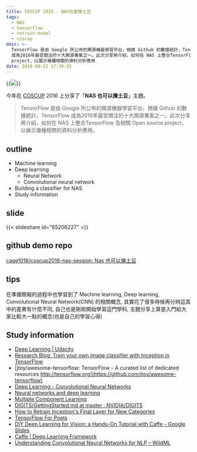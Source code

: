 ```yaml
---
title: COSCUP 2016 - NAS也會揀土豆
tags:
  - NAS
  - tensorflow
  - retrain-model
  - coscup
desc: >-
  TensorFlow 是由 Google 所公布的開源機器學習平台，根據 Github 的數據統計，TensorFlow
  成為2016年最受關注的十大開源專案之一。此次分享將介紹，如何在 NAS 上整合TensorFlow 及相關 Open source
  project，以展示幾種相關的資料分析應用
date: 2016-08-22 17:30:55
---
```


{{<img src="/posts/retrain-inception-model-for-nas/tensorflow.png">}}

今年在 [COSCUP](http://coscup.org/2016/schedules.html) 2016 上分享了「**NAS 也可以揀土豆**」主題。

> TensorFlow 是由 Google 所公布的開源機器學習平台，根據 Github 的數據統計，TensorFlow 成為2016年最受關注的十大開源專案之一。此次分享將介紹，如何在 NAS 上整合TensorFlow 及相關 Open source project，以展示幾種相關的資料分析應用。


## outline

- Machine learning
- Deep learning
  - Neural Network
  - Convolutional neural network
- Building a classifier for NAS
- Study information

<!--more-->

## slide

{{< slideshare id="65206227" >}}

## github demo repo

[cage1016/coscup2016-nas-session: Nas 也可以揀土豆](https://github.com/cage1016/coscup2016-nas-session)


## tips

在準備簡報的過程中也學習到了 Machine learning, Deep learning, Convolutional Neural Network(CNN) 的相關概念, 其實花了很多時候再分辨這其中的差異有什麼不同, 自己也是剛剛開始學習這門學科, 主題分享上算是入門給大家比較大一點的概念(也是自己的學習心得)

## Study information

- [Deep Learning | Udacity](https://www.udacity.com/course/deep-learning--ud730)
- [Research Blog: Train your own image classifier with Inception in TensorFlow](https://research.googleblog.com/2016/03/train-your-own-image-classifier-with.html)
- [jtoy/awesome-tensorflow: TensorFlow - A curated list of dedicated resources http://tensorflow.org](https://github.com/jtoy/awesome-tensorflow)
- [Deep Learning - Convolutional Neural Networks](http://www.slideshare.net/perone/deep-learning-convolutional-neural-networks)
- [Neural networks and deep learning](http://neuralnetworksanddeeplearning.com/chap1.html)
- [Multiple Component Learning](http://valse.mmcheng.net/ftp/20150312/dsn.pdf)
- [DIGITS/GettingStarted.md at master · NVIDIA/DIGITS](https://github.com/NVIDIA/DIGITS/blob/master/docs/GettingStarted.md)
- [How to Retrain Inception's Final Layer for New Categories](https://www.tensorflow.org/versions/r0.9/how_tos/image_retraining/index.html)
- [TensorFlow For Poets](https://codelabs.developers.google.com/codelabs/tensorflow-for-poets/index.html?index=..%2F..%2Findex#0)
- [DIY Deep Learning for Vision: a Hands-On Tutorial with Caffe - Google Slides](https://docs.google.com/presentation/d/1UeKXVgRvvxg9OUdh_UiC5G71UMscNPlvArsWER41PsU/edit#slide=id.gc2fcdcce7_216_48)
- [Caffe | Deep Learning Framework](http://caffe.berkeleyvision.org/)
- [Understanding Convolutional Neural Networks for NLP – WildML](http://www.wildml.com/2015/11/understanding-convolutional-neural-networks-for-nlp/)
